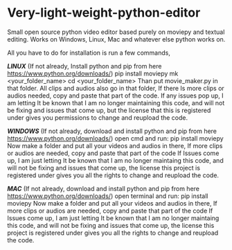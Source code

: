 # Very-light-weight-python-editor
Small open source python video editor based purely on moviepy and textual editing. Works on Windows, Linux, Mac and whatever else python works on. 

All you have to do for installation is run a few commands,

***LINUX***
(If not already, Install python and pip from here https://www.python.org/downloads/)
 pip install moviepy
 mk <your_folder_name>
 cd <your_folder_name>
 Than put movie_maker.py in that folder.
 All clips and audios also go in that folder, If there Is more clips or audios needed, copy and paste that part of the code.
 If any issues pop up, I am letting It be known that I am no longer maintaining this code, and will not be fixing and issues that come up, but the license that this is registered under gives you permissions to change and reupload the code.


 
 ***WINDOWS***
 (If not already, download and install python and pip from here https://www.python.org/downloads/)
  open cmd and run:
   pip install moviepy
Now make a folder and put all your videos and audios in there, If more clips or audios are needed, copy and paste that part of the code
If Issues come up, I am just letting It be known that I am no longer maintaing this code, and will not be fixing and issues that come up,  the license this project is registered under gives you all the rights to change and reupload the code.



***MAC***
 (If not already, download and install python and pip from here https://www.python.org/downloads/)
  open terminal and run:
   pip install moviepy
Now make a folder and put all your videos and audios in there, If more clips or audios are needed, copy and paste that part of the code
If Issues come up, I am just letting It be known that I am no longer maintaing this code, and will not be fixing and issues that come up,  the license this project is registered under gives you all the rights to change and reupload the code.

